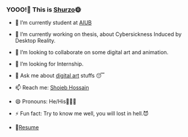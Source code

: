 ### YOOO!🤘 This is [Shurzo](https://www.facebook.com/shoaibhossain207/)🌞

- 🔭 I’m currently student at [AIUB](https://www.aiub.edu/)
- 🌱 I’m currently working on thesis, about Cybersickness Induced by Desktop Reality.
- 👯 I’m looking to collaborate on some digital art and animation.
- 🤔 I’m looking for Internship.
- 💬 Ask me about [digital art](https://www.google.com/search?q=digital+art&sxsrf=ALeKk038fivupdnAy4NgvIEnrySWrfO3fg:1617388964732&source=lnms&tbm=isch&sa=X&ved=2ahUKEwiGkdO1m-DvAhXoxDgGHURdD9IQ_AUoAXoECAIQAw&biw=1920&bih=937) stuffs 😴

- 📫 Reach me: [Shoieb Hossain](https://www.linkedin.com/in/shoaib-hossain-0b4308205/)
- 😄 Pronouns: He/His👨🏻‍🎓
- ⚡ Fun fact: Try to know me well, you will lost in hell.😈
- 📝[Resume](https://drive.google.com/file/d/16wJv4rh4Z3v3F1_di82MYSlmEMYmvd-q/view?usp=sharing)
